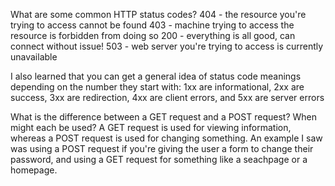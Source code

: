 What are some common HTTP status codes?
404 - the resource you're trying to access cannot be found
403 - machine trying to access the resource is forbidden from doing so
200 - everything is all good, can connect without issue!
503 - web server you're trying to access is currently unavailable

I also learned that you can get a general idea of status code meanings depending on the number they start with: 1xx are informational, 2xx are success, 3xx are redirection, 4xx are client errors, and 5xx are server errors

What is the difference between a GET request and a POST request? When might each be used?
A GET request is used for viewing information, whereas a POST request is used for changing something. An example I saw was using a POST request if you're giving the user a form to change their password, and using a GET request for something like a seachpage or a homepage.


